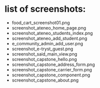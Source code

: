 # list of screenshots:
* food_cart_screenshot01.png
* screenshot_ateneo_home_page.png
* screenshot_ateneo_students_index.png
* screenshot_ateneo_add_student.png
* e_community_admin_add_user.png
* screenshot_e-tryst_guest.png
* screenshot_said_main_view.png
* screenshot_capstone_hello.png
* screenshot_capstone_address_form.png
* screenshot_capstone_carrier_form.png
* screenshot_capstone_component.png
* screenshot_capstone_about.png
